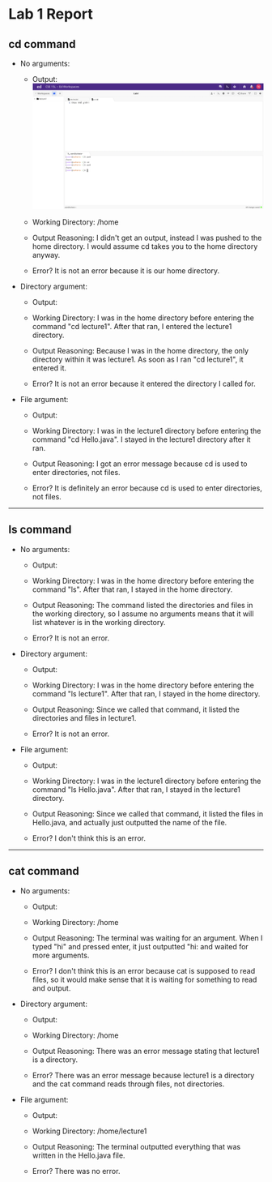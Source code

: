 # Lab 1 Report

## cd command

- No arguments:
  - Output: ![Image](cd.png)
    
  - Working Directory: /home
    
  - Output Reasoning: I didn't get an output, instead I was pushed to the home directory. I would assume cd takes you to the home directory anyway. 
    
  - Error? It is not an error because it is our home directory. 
    
- Directory argument:
  - Output:
    
  - Working Directory: I was in the home directory before entering the command "cd lecture1". After that ran, I entered the lecture1 directory. 
    
  - Output Reasoning: Because I was in the home directory, the only directory within it was lecture1. As soon as I ran "cd lecture1", it entered it. 
    
  - Error? It is not an error because it entered the directory I called for. 
    
- File argument:
  - Output: 
    
  - Working Directory: I was in the lecture1 directory before entering the command "cd Hello.java". I stayed in the lecture1 directory after it ran. 
    
  - Output Reasoning: I got an error message because cd is used to enter directories, not files. 
    
  - Error? It is definitely an error because cd is used to enter directories, not files. 
  
---

## ls command
- No arguments:
  - Output:
    
  - Working Directory: I was in the home directory before entering the command "ls". After that ran, I stayed in the home directory. 
    
  - Output Reasoning: The command listed the directories and files in the working directory, so I assume no arguments means that it will list whatever is in the working directory.
    
  - Error? It is not an error. 
    
- Directory argument:
  - Output: 
    
  - Working Directory: I was in the home directory before entering the command "ls lecture1". After that ran, I stayed in the home directory. 
    
  - Output Reasoning: Since we called that command, it listed the directories and files in lecture1. 
    
  - Error? It is not an error. 
    
- File argument:
  - Output: 
    
  - Working Directory: I was in the lecture1 directory before entering the command "ls Hello.java". After that ran, I stayed in the lecture1 directory.
    
  - Output Reasoning: Since we called that command, it listed the files in Hello.java, and actually just outputted the name of the file. 
    
  - Error? I don't think this is an error. 
  
---

## cat command
- No arguments:
  - Output:
    
  - Working Directory: /home
    
  - Output Reasoning: The terminal was waiting for an argument. When I typed "hi" and pressed enter, it just outputted "hi: and waited for more arguments. 
    
  - Error? I don't think this is an error because cat is supposed to read files, so it would make sense that it is waiting for something to read and output. 
    
- Directory argument:
  - Output:
    
  - Working Directory: /home
    
  - Output Reasoning: There was an error message stating that lecture1 is a directory.  
    
  - Error? There was an error message because lecture1 is a directory and the cat command reads through files, not directories. 
    
- File argument:
  - Output:
    
  - Working Directory: /home/lecture1
    
  - Output Reasoning: The terminal outputted everything that was written in the Hello.java file. 
    
  - Error?  There was no error. 
